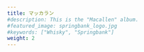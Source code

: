 ```yaml
---
title: マッカラン
#description: This is the "Macallen" album.
#featured_image: springbank_logo.jpg
#keywords: ["Whisky", "Springbank"]
weight: 2
---
```

